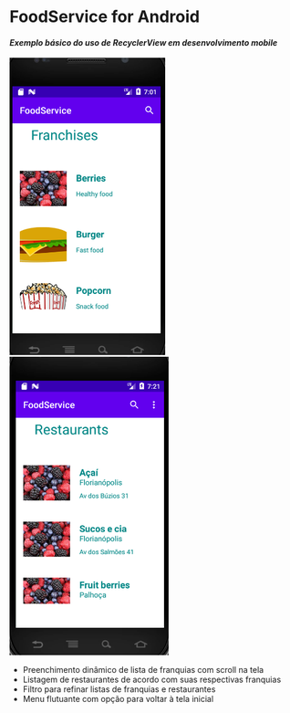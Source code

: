 # FoodService for Android
#### *Exemplo básico do uso de RecyclerView em desenvolvimento mobile*

![Print da tela inicial](https://github.com/rafakrieger/android_foodservice/blob/master/print.png)
![Print da segunda tela](https://github.com/rafakrieger/android_foodservice/blob/master/print2.png)

* Preenchimento dinâmico de lista de franquias com scroll na tela
* Listagem de restaurantes de acordo com suas respectivas franquias
* Filtro para refinar listas de franquias e restaurantes
* Menu flutuante com opção para voltar à tela inicial
